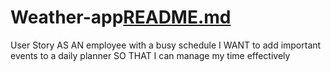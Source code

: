 # Weather-app[README.md](https://github.com/gkikez97/Weather-app/files/11402553/README.md)
User Story
AS AN employee with a busy schedule
I WANT to add important events to a daily planner
SO THAT I can manage my time effectively

